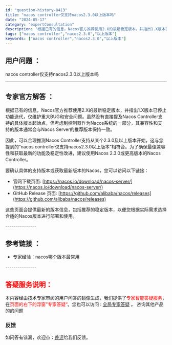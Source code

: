 ```yaml
---
id: "question-history-8413"
title: "nacos controller仅支持nacos2.3.0以上版本吗"
date: "2024-05-17"
category: "expertConsultation"
description: "根据已有的信息，Nacos官方推荐使用2.X的最新稳定版本，并指出1.X版本已停止功能迭代，仅维护重大BUG和安全问题。虽然没有直接提及Nacos Controller支持的具体版本起始点，但考虑到控制器作为Nacos系统的一部分，其兼容性和支持的版本通常会与Nacos Server的推荐版本保持一"
tags: ["nacos controller","nacos2.3.0","以上版本"]
keywords: ["nacos controller","nacos2.3.0","以上版本"]
---
```


## 用户问题 ： 
 nacos controller仅支持nacos2.3.0以上版本吗  

---------------
## 专家官方解答 ：

根据已有的信息，Nacos官方推荐使用2.X的最新稳定版本，并指出1.X版本已停止功能迭代，仅维护重大BUG和安全问题。虽然没有直接提及Nacos Controller支持的具体版本起始点，但考虑到控制器作为Nacos系统的一部分，其兼容性和支持的版本通常会与Nacos Server的推荐版本保持一致。

因此，可以合理推测Nacos Controller支持从某个2.3.0及以上版本开始，这与您提到的“nacos controller仅支持nacos2.3.0以上版本”相符合。为了确保最佳兼容性和获取最新的功能及稳定性改进，建议使用Nacos 2.3.0或更高版本的Nacos Controller。

要确认具体的支持版本或获取最新版本的Nacos，您可以访问以下链接：
- 官网下载页面: [https://nacos.io/download/nacos-server/](https://nacos.io/download/nacos-server/)
- GitHub Release 页面: [https://github.com/alibaba/nacos/releases](https://github.com/alibaba/nacos/releases)

这些页面会提供最新的版本信息，包括推荐的稳定版本，以便您根据实际需求选择合适的Nacos版本进行部署和使用。


<font color="#949494">---------------</font> 


## 参考链接 ：

* 专家经验：nacos哪个版本最常用 


 <font color="#949494">---------------</font> 
 


## <font color="#FF0000">答疑服务说明：</font> 

本内容经由技术专家审阅的用户问答的镜像生成，我们提供了<font color="#FF0000">专家智能答疑服务</font>，在<font color="#FF0000">页面的右下的浮窗”专家答疑“</font>。您也可以访问 : [全局专家答疑](https://answer.opensource.alibaba.com/docs/intro) 。 咨询其他产品的的问题

### 反馈
如问答有错漏，欢迎点：[差评](https://ai.nacos.io/user/feedbackByEnhancerGradePOJOID?enhancerGradePOJOId=13635)给我们反馈。
